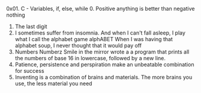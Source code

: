 0x01. C - Variables, if, else, while
0. Positive anything is better than negative nothing
1. The last digit
2. I sometimes suffer from insomnia. And when I can't fall asleep, I play what I call the alphabet game
alphABET
When I was having that alphabet soup, I never thought that it would pay off
5. Numbers
Numberz
Smile in the mirror
wrote a a program that prints all the numbers of base 16 in lowercase, followed by a new line.
9. Patience, persistence and perspiration make an unbeatable combination for success
10. Inventing is a combination of brains and materials. The more brains you use, the less material you need
